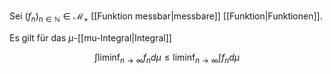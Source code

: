 Sei $(f_n)_{n \in \mathbb{N}} \in \mathcal{M}_+$ [[Funktion messbar|messbare]] [[Funktion|Funktionen]].

Es gilt für das $\mu$-[[mu-Integral|Integral]]

$$
	\int \liminf_{n \to \infty} f_n d\mu \le \liminf_{n \to \infty} \int f_n d\mu
$$